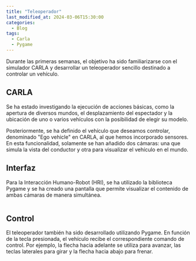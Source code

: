 ```yaml
---
title: "Teleoperador"
last_modified_at: 2024-03-06T15:30:00
categories:
  - Blog
tags:
  - Carla
  - Pygame
---
```


Durante las primeras semanas, el objetivo ha sido familiarizarse con el simulador CARLA y desarrollar un teleoperador sencillo destinado a controlar un vehículo.

## CARLA

Se ha estado investigando la ejecución de acciones básicas, como la apertura de diversos mundos, el desplazamiento del espectador y la ubicación de uno o varios vehículos con la posibilidad de elegir su modelo.

Posteriormente, se ha definido el vehículo que deseamos controlar, denominado "Ego vehicle" en CARLA, al que hemos incorporado sensores. En esta funcionalidad, solamente se han añadido dos cámaras: una que simula la vista del conductor y otra para visualizar el vehículo en el mundo.

## Interfaz

Para la Interacción Humano-Robot (HRI), se ha utilizado la biblioteca Pygame y se ha creado una pantalla que permite visualizar el contenido de ambas cámaras de manera simultánea.

<figure class="align-center" style="width:60%">
  <img src="{{ site.url }}{{ site.baseurl }}/images/interface.png" alt="">
</figure>

## Control 

El teleoperador también ha sido desarrollado utilizando Pygame. En función de la tecla presionada, el vehículo recibe el correspondiente comando de control. Por ejemplo, la flecha hacia adelante se utiliza para avanzar, las teclas laterales para girar y la flecha hacia abajo para frenar.
